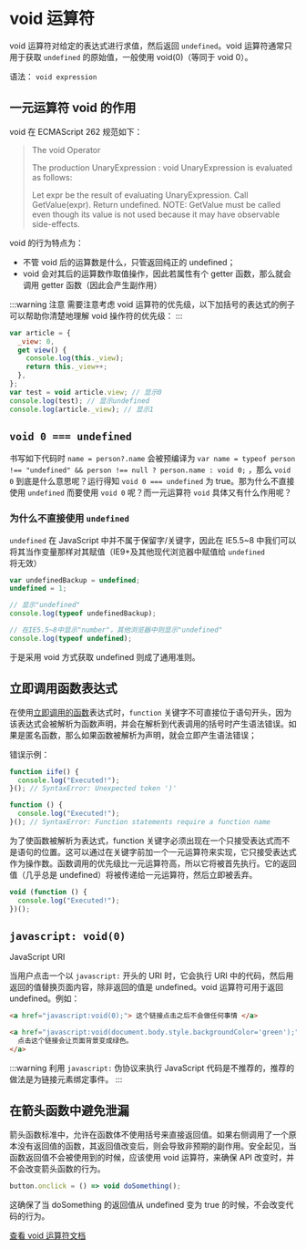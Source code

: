 # void 运算符

void 运算符对给定的表达式进行求值，然后返回 `undefined`。void 运算符通常只用于获取 `undefined` 的原始值，一般使用 void(0)（等同于 void 0）。

语法： `void expression`

## 一元运算符 void 的作用

void 在 ECMAScript 262 规范如下：

> The void Operator
>
> The production UnaryExpression : void UnaryExpression is evaluated as follows:
>
> Let expr be the result of evaluating UnaryExpression.
> Call GetValue(expr).
> Return undefined.
> NOTE: GetValue must be called even though its value is not used because it may have observable side-effects.

void 的行为特点为：

- 不管 void 后的运算数是什么，只管返回纯正的 undefined；
- void 会对其后的运算数作取值操作，因此若属性有个 getter 函数，那么就会调用 getter 函数（因此会产生副作用）

:::warning 注意
需要注意考虑 void 运算符的优先级，以下加括号的表达式的例子可以帮助你清楚地理解 void 操作符的优先级：
:::

```js
var article = {
  _view: 0,
  get view() {
    console.log(this._view);
    return this._view++;
  },
};
var test = void article.view; // 显示0
console.log(test); // 显示undefined
console.log(article._view); // 显示1
```

## `void 0 === undefined `

书写如下代码时 `name = person?.name` 会被预编译为 `var name = typeof person !== "undefined" && person !== null ? person.name : void 0;` ，那么 `void 0` 到底是什么意思呢？运行得知 `void 0 === undefined` 为 true。那为什么不直接使用 `undefined` 而要使用 `void 0` 呢？而一元运算符 `void` 具体又有什么作用呢？

### 为什么不直接使用 `undefined`

`undefined` 在 JavaScript 中并不属于保留字/关键字，因此在 IE5.5~8 中我们可以将其当作变量那样对其赋值（IE9+及其他现代浏览器中赋值给 `undefined` 将无效）

```js
var undefinedBackup = undefined;
undefined = 1;

// 显示"undefined"
console.log(typeof undefinedBackup);

// 在IE5.5~8中显示"number"，其他浏览器中则显示"undefined"
console.log(typeof undefined);
```

于是采用 void 方式获取 undefined 则成了通用准则。

## 立即调用函数表达式

在使用[立即调用的函数](/javascript-technic/iife.html)表达式时，`function` 关键字不可直接位于语句开头，因为该表达式会被解析为函数声明，并会在解析到代表调用的括号时产生语法错误。如果是匿名函数，那么如果函数被解析为声明，就会立即产生语法错误；

错误示例：

```js
function iife() {
  console.log("Executed!");
}(); // SyntaxError: Unexpected token ')'

function () {
  console.log("Executed!");
}(); // SyntaxError: Function statements require a function name
```

为了使函数被解析为表达式，function 关键字必须出现在一个只接受表达式而不是语句的位置。这可以通过在关键字前加一个一元运算符来实现，它只接受表达式作为操作数。函数调用的优先级比一元运算符高，所以它将被首先执行。它的返回值（几乎总是 undefined）将被传递给一元运算符，然后立即被丢弃。

```js
void (function () {
  console.log("Executed!");
})();
```

## `javascript: void(0)`

JavaScript URI

当用户点击一个以 `javascript:` 开头的 URI 时，它会执行 URI 中的代码，然后用返回的值替换页面内容，除非返回的值是 undefined。void 运算符可用于返回 undefined。例如：

```html
<a href="javascript:void(0);"> 这个链接点击之后不会做任何事情 </a>

<a href="javascript:void(document.body.style.backgroundColor='green');">
  点击这个链接会让页面背景变成绿色。
</a>
```

:::warning
利用 `javascript:` 伪协议来执行 JavaScript 代码是不推荐的，推荐的做法是为链接元素绑定事件。
:::

## 在箭头函数中避免泄漏

箭头函数标准中，允许在函数体不使用括号来直接返回值。如果右侧调用了一个原本没有返回值的函数，其返回值改变后，则会导致非预期的副作用。安全起见，当函数返回值不会被使用到的时候，应该使用 void 运算符，来确保 API 改变时，并不会改变箭头函数的行为。

```js
button.onclick = () => void doSomething();
```

这确保了当 doSomething 的返回值从 undefined 变为 true 的时候，不会改变代码的行为。

[查看 void 运算符文档](https://developer.mozilla.org/zh-CN/docs/Web/JavaScript/Reference/Operators/void)
